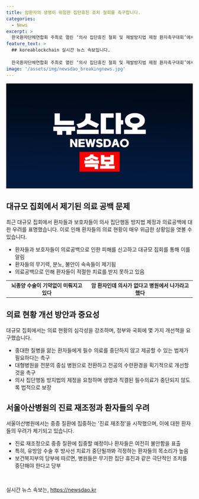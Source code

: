```yaml
---
title: 암환자의 생명이 위험한 집단휴진 조치 철회를 촉구합니다.
categories:
  - News
excerpt: >
  한국환자단체연합회 주최로 열린 ‘의사 집단휴진 철회 및 재발방지법 제정 환자촉구대회’에서 5개월째 이어진 의료공백으로 인한 환자들의 고통이 공개되었다. 집회에는 400여 명의 시민이 참석하여 의료공백으로부터의 불안과 분노를 호소했으며, 대형병원을 전문의 중심으로 전환하고 의료현장 개선을 촉구하는 발언도 이어졌다. 이에 더해, 서울아산병원의 진료 재조정으로 환자들의 불안감이 더해지고 있음을 확인할 수 있었으며, 관련된 정부와 의료기관의 대책이 요구되고 있다.
feature_text: >
  ## koreablockchain 실시간 뉴스 속보입니다.

  한국환자단체연합회 주최로 열린 ‘의사 집단휴진 철회 및 재발방지법 제정 환자촉구대회’에서 5개월째 이어진 의료공백으로 인한 환자들의 고통이 공개되었다. 집회에는 400여 명의 시민이 참석하여 의료공백으로부터의 불안과 분노를 호소했으며, 대형병원을 전문의 중심으로 전환하고 의료현장 개선을 촉구하는 발언도 이어졌다. 이에 더해, 서울아산병원의 진료 재조정으로 환자들의 불안감이 더해지고 있음을 확인할 수 있었으며, 관련된 정부와 의료기관의 대책이 요구되고 있다.
image: '/assets/img/newsdao_breakingnews.jpg'
---
```


<p><img src="/assets/img/newsdao_breakingnews.jpg" alt="koreablockchain 속보" /></p>

<h2 data-ke-size="size26">대규모 집회에서 제기된 의료 공백 문제</h2>

<p data-ke-size="size16">최근 대규모 집회에서 환자들과 보호자들이 의사 집단행동 방지법 제정과 의료공백에 대한 우려를 표명했습니다. 이로 인해 환자들의 의료 현황이 매우 위급한 상황임을 엿볼 수 있습니다. </p>

<ul>
    <li>환자들과 보호자들이 의료공백으로 인한 피해를 신고하고 대규모 집회를 통해 이를 알림</li>
    <li>환자들의 무기력, 분노, 불안이 속속들이 제기됨</li>
    <li>의료공백으로 인해 환자들이 적절한 치료를 받지 못하고 있음</li>
</ul>

<table>
    <tr>
        <td style="text-align: center; height: 17px;"><b>뇌종양 수술이 기약없이 미뤄지고 있다</b></td>
        <td style="text-align: center; height: 17px;"><b>암 환자인데 의사가 없다고 병원에서 나가라고 했다</b></td>
    </tr>
</table>

<h2 data-ke-size="size26">의료 현황 개선 방안과 중요성</h2>

<p data-ke-size="size16">대규모 집회에서는 의료 현황의 심각성을 강조하며, 정부와 국회에 몇 가지 개선책을 요구했습니다.</p>

<ul>
    <li>중대한 질병을 앓는 환자들에게 필수 의료를 중단하지 않고 제공할 수 있는 법제가 필요하다는 촉구</li>
    <li>대형병원을 전문의 중심 병원으로 전환하고 전공의 수련환경을 획기적으로 개선할 것을 촉구</li>
    <li>의사 집단행동 방지법의 제정을 요청하며 생명과 직결된 필수의료가 중단되지 않도록 법적으로 보장</li>
</ul>

<h2 data-ke-size="size26">서울아산병원의 진료 재조정과 환자들의 우려</h2>

<p data-ke-size="size16">서울아산병원에서는 중증 질환에 집중하는 '진료 재조정'을 시작했으며, 이에 대한 환자들의 우려가 제기되고 있습니다.</p>

<ul>
    <li>진료 재조정으로 중증 질환에 집중할 예정이나 환자들은 여전히 불안함을 표출</li>
    <li>특히, 유방암 수술 후 방사선 치료가 중단될까봐 걱정하는 환자들의 목소리가 높음</li>
    <li>보건복지부의 당부에 따르면, 병원들은 무기한 집단 휴진과 같은 극단적인 조치를 중단해야 한다고 당부</li>
</ul>

<p data-ke-size="size16">&nbsp;</p>
실시간 뉴스 속보는, <a href="https://newsdao.kr" rel="dofollow">https://newsdao.kr</a>


